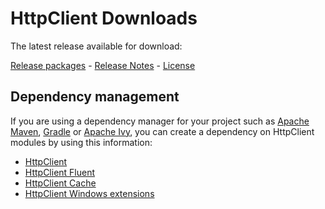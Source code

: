 <!--
    Licensed to the Apache Software Foundation (ASF) under one
    or more contributor license agreements.  See the NOTICE file
    distributed with this work for additional information
    regarding copyright ownership.  The ASF licenses this file
    to you under the Apache License, Version 2.0 (the
    "License"); you may not use this file except in compliance
    with the License.  You may obtain a copy of the License at
    
      http://www.apache.org/licenses/LICENSE-2.0
    
    Unless required by applicable law or agreed to in writing,
    software distributed under the License is distributed on an
    "AS IS" BASIS, WITHOUT WARRANTIES OR CONDITIONS OF ANY
    KIND, either express or implied.  See the License for the
    specific language governing permissions and limitations
    under the License.
-->

HttpClient Downloads
====================

The latest release available for download:

[Release packages](http://hc.apache.org/downloads.cgi) -
[Release Notes](http://www.apache.org/dist/httpcomponents/httpclient/RELEASE_NOTES-5.2.x.txt) -
[License](http://www.apache.org/licenses/LICENSE-2.0.html)

Dependency management
---------------------

If you are using a dependency manager for your project such as [Apache Maven](https://maven.apache.org),
[Gradle](https://gradle.org/) or [Apache Ivy](https://ant.apache.org/projects/ivy.html), you can create a dependency on
HttpClient modules by using this information:

- [HttpClient](https://search.maven.org/artifact/org.apache.httpcomponents.client5/httpclient5)
- [HttpClient Fluent](https://search.maven.org/artifact/org.apache.httpcomponents.client5/httpclient5-fluent)
- [HttpClient Cache](https://search.maven.org/artifact/org.apache.httpcomponents.client5/httpclient5-cache)
- [HttpClient Windows extensions](https://search.maven.org/artifact/org.apache.httpcomponents.client5/httpclient5-win)
